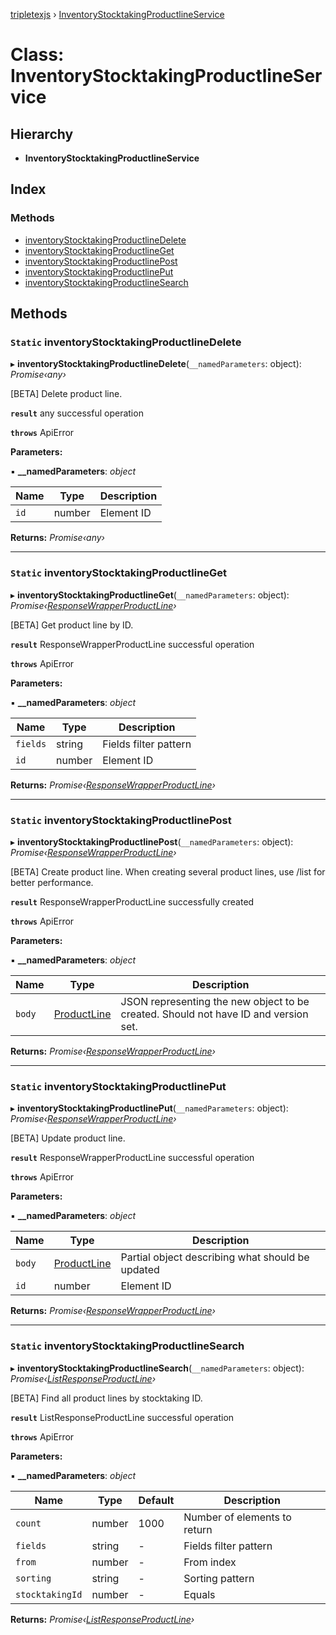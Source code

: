 [tripletexjs](../README.md) › [InventoryStocktakingProductlineService](inventorystocktakingproductlineservice.md)

# Class: InventoryStocktakingProductlineService

## Hierarchy

* **InventoryStocktakingProductlineService**

## Index

### Methods

* [inventoryStocktakingProductlineDelete](inventorystocktakingproductlineservice.md#static-inventorystocktakingproductlinedelete)
* [inventoryStocktakingProductlineGet](inventorystocktakingproductlineservice.md#static-inventorystocktakingproductlineget)
* [inventoryStocktakingProductlinePost](inventorystocktakingproductlineservice.md#static-inventorystocktakingproductlinepost)
* [inventoryStocktakingProductlinePut](inventorystocktakingproductlineservice.md#static-inventorystocktakingproductlineput)
* [inventoryStocktakingProductlineSearch](inventorystocktakingproductlineservice.md#static-inventorystocktakingproductlinesearch)

## Methods

### `Static` inventoryStocktakingProductlineDelete

▸ **inventoryStocktakingProductlineDelete**(`__namedParameters`: object): *Promise‹any›*

[BETA] Delete product line.

**`result`** any successful operation

**`throws`** ApiError

**Parameters:**

▪ **__namedParameters**: *object*

Name | Type | Description |
------ | ------ | ------ |
`id` | number | Element ID |

**Returns:** *Promise‹any›*

___

### `Static` inventoryStocktakingProductlineGet

▸ **inventoryStocktakingProductlineGet**(`__namedParameters`: object): *Promise‹[ResponseWrapperProductLine](../interfaces/responsewrapperproductline.md)›*

[BETA] Get product line by ID.

**`result`** ResponseWrapperProductLine successful operation

**`throws`** ApiError

**Parameters:**

▪ **__namedParameters**: *object*

Name | Type | Description |
------ | ------ | ------ |
`fields` | string | Fields filter pattern |
`id` | number | Element ID |

**Returns:** *Promise‹[ResponseWrapperProductLine](../interfaces/responsewrapperproductline.md)›*

___

### `Static` inventoryStocktakingProductlinePost

▸ **inventoryStocktakingProductlinePost**(`__namedParameters`: object): *Promise‹[ResponseWrapperProductLine](../interfaces/responsewrapperproductline.md)›*

[BETA] Create product line. When creating several product lines, use /list for better performance.

**`result`** ResponseWrapperProductLine successfully created

**`throws`** ApiError

**Parameters:**

▪ **__namedParameters**: *object*

Name | Type | Description |
------ | ------ | ------ |
`body` | [ProductLine](../interfaces/productline.md) | JSON representing the new object to be created. Should not have ID and version set. |

**Returns:** *Promise‹[ResponseWrapperProductLine](../interfaces/responsewrapperproductline.md)›*

___

### `Static` inventoryStocktakingProductlinePut

▸ **inventoryStocktakingProductlinePut**(`__namedParameters`: object): *Promise‹[ResponseWrapperProductLine](../interfaces/responsewrapperproductline.md)›*

[BETA] Update product line.

**`result`** ResponseWrapperProductLine successful operation

**`throws`** ApiError

**Parameters:**

▪ **__namedParameters**: *object*

Name | Type | Description |
------ | ------ | ------ |
`body` | [ProductLine](../interfaces/productline.md) | Partial object describing what should be updated |
`id` | number | Element ID |

**Returns:** *Promise‹[ResponseWrapperProductLine](../interfaces/responsewrapperproductline.md)›*

___

### `Static` inventoryStocktakingProductlineSearch

▸ **inventoryStocktakingProductlineSearch**(`__namedParameters`: object): *Promise‹[ListResponseProductLine](../interfaces/listresponseproductline.md)›*

[BETA] Find all product lines by stocktaking ID.

**`result`** ListResponseProductLine successful operation

**`throws`** ApiError

**Parameters:**

▪ **__namedParameters**: *object*

Name | Type | Default | Description |
------ | ------ | ------ | ------ |
`count` | number | 1000 | Number of elements to return |
`fields` | string | - | Fields filter pattern |
`from` | number | - | From index |
`sorting` | string | - | Sorting pattern |
`stocktakingId` | number | - | Equals |

**Returns:** *Promise‹[ListResponseProductLine](../interfaces/listresponseproductline.md)›*
